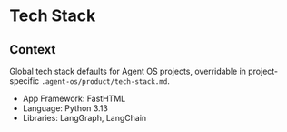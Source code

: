 # Tech Stack

## Context

Global tech stack defaults for Agent OS projects, overridable in project-specific `.agent-os/product/tech-stack.md`.

- App Framework: FastHTML
- Language: Python 3.13
- Libraries:  LangGraph, LangChain
